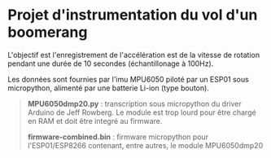 # Projet d'instrumentation du vol d'un boomerang

L'objectif est l'enregistrement de l'accélération est de la vitesse de rotation pendant 
une durée de 10 secondes (échantillonage à 100Hz).

Les données sont fournies par l'imu MPU6050 piloté par un ESP01 sous micropython, alimenté 
par une batterie Li-ion (type bouton).

> __MPU6050dmp20.py__ : transcription sous micropython du driver Arduino de Jeff Rowberg. Le module est trop lourd pour être chargé en RAM et doit être integré au firmware.
> 
> __firmware-combined.bin__ : firmware micropython pour l'ESP01/ESP8266 contenant, entre autres, le module MPU6050dmp20
